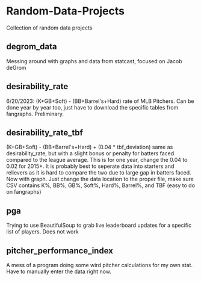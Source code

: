 # Random-Data-Projects
Collection of random data projects

## degrom_data
Messing around with graphs and data from statcast, focused on Jacob deGrom

## desirability_rate
6/20/2023: (K+GB+Soft) - (BB+Barrel's+Hard) rate of MLB Pitchers. Can be done year by year too, just have to download the specific tables from fangraphs. Preliminary.

## desirability_rate_tbf
(K+GB+Soft) - (BB+Barrel's+Hard) + (0.04 * tbf_deviation) same as desirability_rate, but with a slight bonus or penalty for batters faced compared to the league average. This is for one year, change the 0.04 to 0.02 for 2015+. It is probably best to seperate data into starters and relievers as it is hard to compare the two due to large gap in batters faced. Now with graph. Just change the data location to the proper file, make sure CSV contains K%, BB%, GB%, Soft%, Hard%, Barrel%, and TBF (easy to do on fangraphs)

## pga
Trying to use BeautifulSoup to grab live leaderboard updates for a specific list of players. Does not work

## pitcher_performance_index
A mess of a program doing some wird pitcher calculations for my own stat. Have to manually enter the data right now.
